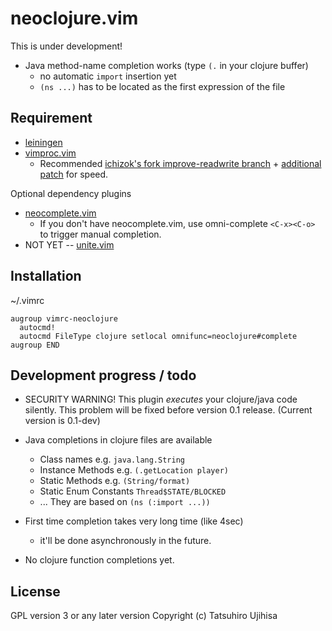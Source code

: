 # neoclojure.vim

This is under development!

* Java method-name completion works (type `(.` in your clojure buffer)
    * no automatic `import` insertion yet
    * `(ns ...)` has to be located as the first expression of the file

## Requirement

* [leiningen](http://leiningen.org/)
* [vimproc.vim](https://github.com/Shougo/vimproc.vim)
  * Recommended [ichizok's fork improve-readwrite branch](https://github.com/ichizok/vimproc.vim/tree/improve-readwrite) + [additional patch](https://gist.github.com/ujihisa/4666b417034040295828) for speed.

Optional dependency plugins

* [neocomplete.vim](https://github.com/Shougo/neocomplete.vim)
    * If you don't have neocomplete.vim, use omni-complete
      `<C-x><C-o>` to trigger manual completion.
* NOT YET -- [unite.vim](https://github.com/Shougo/unite.vim)

## Installation

~/.vimrc

```vim
augroup vimrc-neoclojure
  autocmd!
  autocmd FileType clojure setlocal omnifunc=neoclojure#complete
augroup END
```

## Development progress / todo

* SECURITY WARNING! This plugin *executes* your clojure/java code silently. This problem will be fixed before version 0.1 release. (Current version is 0.1-dev)
* Java completions in clojure files are available
    * Class names e.g. `java.lang.String`
    * Instance Methods e.g. `(.getLocation player)`
    * Static Methods e.g. `(String/format)`
    * Static Enum Constants `Thread$STATE/BLOCKED`
    * ... They are based on `(ns (:import ...))`

* First time completion takes very long time (like 4sec)
    * it'll be done asynchronously in the future.
* No clojure function completions yet.

## License

GPL version 3 or any later version
Copyright (c) Tatsuhiro Ujihisa
